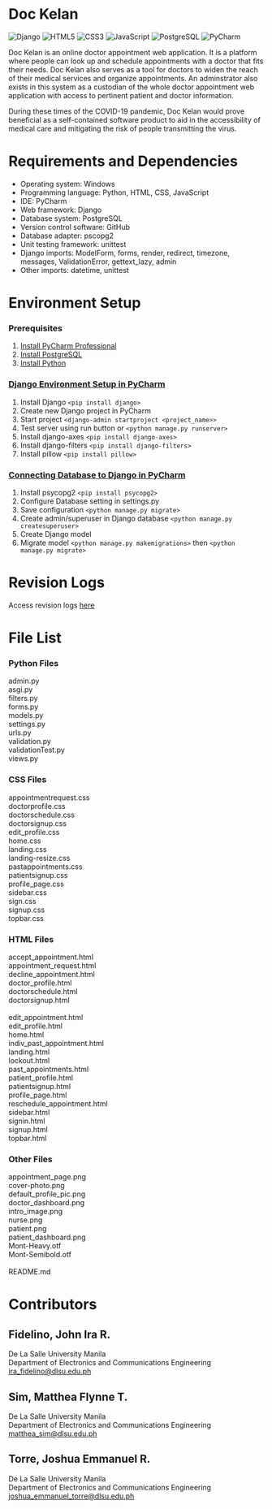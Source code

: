 # Doc Kelan

![Django](https://img.shields.io/badge/Django-092E20?style=for-the-badge&logo=django&logoColor=green)
![HTML5](https://img.shields.io/badge/HTML5-E34F26?style=for-the-badge&logo=html5&logoColor=white)
![CSS3](https://img.shields.io/badge/CSS3-1572B6?style=for-the-badge&logo=css3&logoColor=white)
![JavaScript](https://img.shields.io/badge/JavaScript-323330?style=for-the-badge&logo=javascript&logoColor=F7DF1E)
![PostgreSQL](https://img.shields.io/badge/PostgreSQL-316192?style=for-the-badge&logo=postgresql&logoColor=white)
![PyCharm](https://img.shields.io/badge/PyCharm-000000.svg?&style=for-the-badge&logo=PyCharm&logoColor=white)

Doc Kelan is an online doctor appointment web application. It is a platform where people can look up and schedule appointments with a doctor that fits their needs. Doc Kelan also serves as a tool for doctors to widen the reach of their medical services and organize appointments. An adminstrator also exists in this system as a custodian of the whole doctor appointment web application with access to pertinent patient and doctor information.

During these times of the COVID-19 pandemic, Doc Kelan would prove beneficial as a self-contained software product to aid in the accessibility of medical care and mitigating the risk of people transmitting the virus.

# Requirements and Dependencies

* Operating system: Windows
*	Programming language: Python, HTML, CSS, JavaScript
*	IDE: PyCharm
*	Web framework: Django
*	Database system: PostgreSQL
*	Version control software: GitHub
*	Database adapter: pscopg2
*	Unit testing framework: unittest
*	Django imports: ModelForm, forms, render, redirect, timezone, messages, ValidationError, gettext_lazy, admin
*	Other imports: datetime, unittest 

# Environment Setup

### Prerequisites 
1. [Install PyCharm Professional](https://www.jetbrains.com/help/pycharm/installation-guide.html#silent)
2. [Install PostgreSQL](https://www.postgresql.org/docs/12/tutorial-install.html)
3. [Install Python](https://www.jetbrains.com/help/pycharm/python.html)

### [Django Environment Setup in PyCharm](https://www.youtube.com/watch?v=xv_bwpA_aEA&list=PL-51WBLyFTg2vW-_6XBoUpE7vpmoR3ztO&index=)
1. Install Django `<pip install django>`
2. Create new Django project in PyCharm
3. Start project `<django-admin startproject <project_name>>`
4. Test server using run button or `<python manage.py runserver>`
5. Install django-axes `<pip install django-axes>`
6. Install django-filters `<pip install django-filters>`
7. Install pillow `<pip install pillow>`

### [Connecting Database to Django in PyCharm](https://www.youtube.com/watch?v=mOu9fpfzyUg&list=PL-51WBLyFTg2vW-_6XBoUpE7vpmoR3ztO&index=)
1. Install psycopg2 `<pip install psycopg2>`
2. Configure Database setting in settings.py
3. Save configuration `<python manage.py migrate>`
4. Create admin/superuser in Django database `<python manage.py createsuperuser>`
5. Create Django model
6. Migrate model `<python manage.py makemigrations>` then `<python manage.py migrate>`


# Revision Logs

Access revision logs [here](https://www.notion.so/ce2618f2b10e4de0bfec7b052a16c8fb?v=d399da88f4b24fa694d47d6ae9017540)


# File List

### Python Files
admin.py  <br />
asgi.py <br />
filters.py <br />
forms.py <br />
models.py <br />
settings.py <br />
urls.py <br />
validation.py <br />
validationTest.py <br />
views.py <br />


### CSS Files
appointmentrequest.css <br />
doctorprofile.css <br />
doctorschedule.css <br />
doctorsignup.css <br />
edit_profile.css <br />
home.css <br />
landing.css <br />
landing-resize.css <br />
pastappointments.css <br />
patientsignup.css <br />
profile_page.css <br />
sidebar.css <br />
sign.css <br />
signup.css <br />
topbar.css <br />

### HTML Files
accept_appointment.html <br />
appointment_request.html <br />
decline_appointment.html <br />
doctor_profile.html <br />
doctorschedule.html <br />
doctorsignup.html <br />   
edit_appointment.html <br />
edit_profile.html <br />
home.html <br />
indiv_past_appointment.html <br />
landing.html <br />
lockout.html <br />
past_appointments.html <br />
patient_profile.html <br />
patientsignup.html <br /> 
profile_page.html <br />
reschedule_appointment.html <br />
sidebar.html <br />
signin.html  <br />
signup.html <br />
topbar.html <br />

### Other Files
appointment_page.png <br />
cover-photo.png <br />
default_profile_pic.png <br />
doctor_dashboard.png <br />
intro_image.png <br />
nurse.png <br />
patient.png <br />
patient_dashboard.png <br />
Mont-Heavy.otf <br />
Mont-Semibold.otf <br />  
README.md

# Contributors

## Fidelino, John Ira R.  
De La Salle University Manila  
Department of Electronics and Communications Engineering  
ira_fidelino@dlsu.edu.ph  
## Sim, Matthea Flynne T.  
De La Salle University Manila  
Department of Electronics and Communications Engineering  
matthea_sim@dlsu.edu.ph  
## Torre, Joshua Emmanuel R.
De La Salle University Manila  
Department of Electronics and Communications Engineering  
joshua_emmanuel_torre@dlsu.edu.ph

